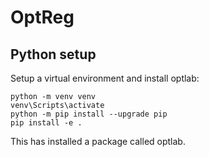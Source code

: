 # OptReg

## Python setup 
Setup a virtual environment and install optlab:
```
python -m venv venv
venv\Scripts\activate
python -m pip install --upgrade pip
pip install -e .
```
This has installed a package called optlab.